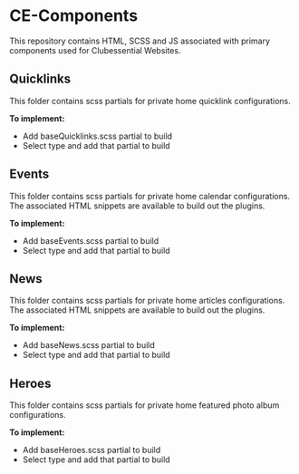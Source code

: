 # CE-Components
This repository contains HTML, SCSS and JS associated with primary components used for Clubessential Websites.

## Quicklinks
This folder contains scss partials for private home quicklink configurations.

**To implement:**
- Add baseQuicklinks.scss partial to build
- Select type and add that partial to build

## Events
This folder contains scss partials for private home calendar configurations. The associated HTML snippets are available to build out the plugins.

**To implement:**
- Add baseEvents.scss partial to build
- Select type and add that partial to build

## News
This folder contains scss partials for private home articles configurations. The associated HTML snippets are available to build out the plugins.

**To implement:**
- Add baseNews.scss partial to build
- Select type and add that partial to build

## Heroes
This folder contains scss partials for private home featured photo album configurations.

**To implement:**
- Add baseHeroes.scss partial to build
- Select type and add that partial to build
